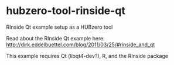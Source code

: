 # hubzero-tool-rinside-qt
RInside Qt example setup as a HUBzero tool

Read about the RInside Qt example here: http://dirk.eddelbuettel.com/blog/2011/03/25/#rinside_and_qt

This example requires Qt (libqt4-dev?), R, and the RInside package
